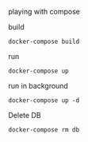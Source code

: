 playing with compose

build

	docker-compose build

run

	docker-compose up

run in background

	docker-compose up -d

Delete DB

	docker-compose rm db


